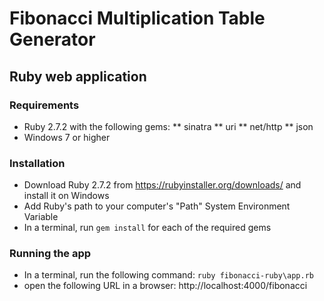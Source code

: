 # Fibonacci Multiplication Table Generator 

## Ruby web application

### Requirements 

* Ruby 2.7.2 with the following gems: 
** sinatra
** uri
** net/http
** json
* Windows 7 or higher

### Installation 

* Download Ruby 2.7.2 from https://rubyinstaller.org/downloads/ and install it on Windows
* Add Ruby's path to your computer's "Path" System Environment Variable 
* In a terminal, run `gem install` for each of the required gems 

### Running the app  

* In a terminal, run the following command: `ruby fibonacci-ruby\app.rb`
* open the following URL in a browser: http://localhost:4000/fibonacci